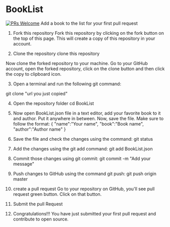 # BookList
[![PRs Welcome](https://img.shields.io/badge/PRs-welcome-brightgreen.svg?style=flat-square)](http://makeapullrequest.com)
Add a book to the list for your first pull request

1. Fork this repository
Fork this repository by clicking on the fork button on the top of this page. This will create a copy of this repository in your account.

2. Clone the repository
clone this repository

Now clone the forked repository to your machine. Go to your GitHub account, open the forked repository, click on the clone button and then click the copy to clipboard icon.

3. Open a terminal and run the following git command:

git clone "url you just copied"


4. Open the repository folder
cd BookList

5. Now open BookList.json file in a text editor, add your favorite book to it and author. Put it anywhere in between. Now, save the file.
Make sure to follow the format:
  {
    "name":"Your name",
    "book":"Book name",
    "author":"Author name"
}

6. Save the file and check the changes using the command:
git status

7. Add the changes using the git add command:
git add BookList.json

8. Commit those changes using git commit:
git commit -m "Add your message"

9. Push changes to GitHub using the command git push:
git push origin master

10. create a pull request
Go to your repository on GitHub, you'll see pull request green button. Click on that button.

11. Submit the pull Request

12. Congratulations!!! You have just submitted your first pull request and contribute to open source.
